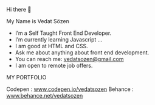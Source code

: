 Hi there 👋 

My Name is Vedat Sözen

<!--
**vedatsozen/vedatsozen** is a ✨ _special_ ✨ repository because its `README.md` (this file) appears on your GitHub profile.

Here are some ideas to get you started:
-->

- I’m a Self Taught Front End Developer.
- I’m currently learning Javascript ...
- I am good at HTML and CSS.
- Ask me about anything about front end development.
- You can reach me: vedatsozen@gmail.com
- I am open to remote job offers.

MY PORTFOLIO 

Codepen : www.codepen.io/vedatsozen
Behance : www.behance.net/vedatsozen
